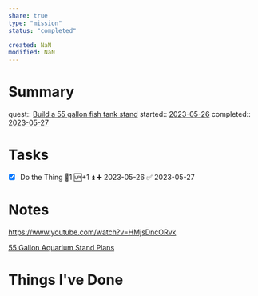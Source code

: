 ```yaml
---
share: true
type: "mission"
status: "completed"

created: NaN 
modified: NaN
---
```

 
# Summary
quest:: [Build a 55 gallon fish tank stand](./Build%20a%2055%20gallon%20fish%20tank%20stand.md)
started:: [2023-05-26](../../00%20-%20Life%20Management%20System/09%20-%20Daily%20Notes/2023-05-26.md)
completed:: [2023-05-27](../../00%20-%20Life%20Management%20System/09%20-%20Daily%20Notes/2023-05-27.md)
# Tasks
- [x] Do the Thing 🥄1 🆙+1 ⏫ ➕ 2023-05-26 ✅ 2023-05-27
# Notes
https://www.youtube.com/watch?v=HMjsDncORvk

[55 Gallon Aquarium Stand Plans](./55%20Gallon%20Aquarium%20Stand%20Plans.md)
# Things I've Done